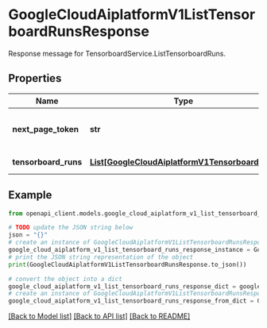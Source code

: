 # GoogleCloudAiplatformV1ListTensorboardRunsResponse

Response message for TensorboardService.ListTensorboardRuns.

## Properties

Name | Type | Description | Notes
------------ | ------------- | ------------- | -------------
**next_page_token** | **str** | A token, which can be sent as ListTensorboardRunsRequest.page_token to retrieve the next page. If this field is omitted, there are no subsequent pages. | [optional] 
**tensorboard_runs** | [**List[GoogleCloudAiplatformV1TensorboardRun]**](GoogleCloudAiplatformV1TensorboardRun.md) | The TensorboardRuns mathching the request. | [optional] 

## Example

```python
from openapi_client.models.google_cloud_aiplatform_v1_list_tensorboard_runs_response import GoogleCloudAiplatformV1ListTensorboardRunsResponse

# TODO update the JSON string below
json = "{}"
# create an instance of GoogleCloudAiplatformV1ListTensorboardRunsResponse from a JSON string
google_cloud_aiplatform_v1_list_tensorboard_runs_response_instance = GoogleCloudAiplatformV1ListTensorboardRunsResponse.from_json(json)
# print the JSON string representation of the object
print(GoogleCloudAiplatformV1ListTensorboardRunsResponse.to_json())

# convert the object into a dict
google_cloud_aiplatform_v1_list_tensorboard_runs_response_dict = google_cloud_aiplatform_v1_list_tensorboard_runs_response_instance.to_dict()
# create an instance of GoogleCloudAiplatformV1ListTensorboardRunsResponse from a dict
google_cloud_aiplatform_v1_list_tensorboard_runs_response_from_dict = GoogleCloudAiplatformV1ListTensorboardRunsResponse.from_dict(google_cloud_aiplatform_v1_list_tensorboard_runs_response_dict)
```
[[Back to Model list]](../README.md#documentation-for-models) [[Back to API list]](../README.md#documentation-for-api-endpoints) [[Back to README]](../README.md)


